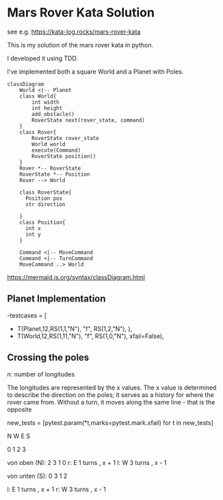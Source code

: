 # Mars Rover Kata Solution

see e.g. https://kata-log.rocks/mars-rover-kata

This is my solution of the mars rover kata in python.

I developed it using TDD.

I've implemented both a square World and a Planet with Poles.

```mermaid
classDiagram
    World <|-- Planet
    class World{
        int width
        int height
        add_obstacle()
        RoverState next(rover_state, command)
    }
    class Rover{
        RoverState rover_state
        World world
        execute(Command)
        RoverState position()
    }
    Rover *-- RoverState
    RoverState *-- Position
    Rover --> World
    
    class RoverState{
      Position pos
      str direction
      
    }
    class Position{
      int x
      int y
    }

    Command <|-- MoveCommand
    Command <|-- TurnCommand
    MoveCommand ..> World

```


https://mermaid.js.org/syntax/classDiagram.html

## Planet Implementation

-testcases = [
-    T(Planet,12,RS(1,1,"N"), "f", RS(1,2,"N"), ),
-    T(World,12,RS(1,11,"N"), "f", RS(1,0,"N"), xfail=False),
## Crossing the poles

n: number of longitudes 

The longitudes are represented by the x values.
The x value is determined to describe the direction
on the poles; it serves as a history for where the
rover came from.
Without a turn, it moves along the same line - that is
the opposite


new_tests = [pytest.param(*t,marks=pytest.mark.xfail) for t in new_tests]

  N
W   E
  S


0 1 2 3

von oben (N):
  2
3   1
  0 
r: E 1 turns , x + 1
l: W 3 turns , x - 1

von unten (S):
  0
3   1
  2

l: E 1 turns , x + 1
r: W 3 turns , x - 1
